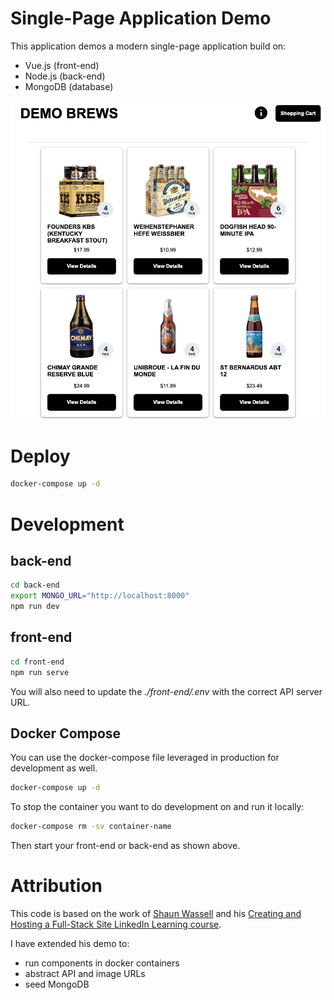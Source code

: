 # Single-Page Application Demo 
This application demos a modern single-page application build on:
- Vue.js (front-end)
- Node.js (back-end)
- MongoDB (database)

![Demo Footwear Site](./demo_brews.png)

# Deploy 
```bash
docker-compose up -d
```

# Development 
## back-end
```bash
cd back-end
export MONGO_URL="http://localhost:8000"
npm run dev
```

## front-end
```bash
cd front-end
npm run serve
```

You will also need to update the *./front-end/.env* with the correct API server URL.

## Docker Compose
You can use the docker-compose file leveraged in production for development as well.
```bash
docker-compose up -d
```

To stop the container you want to do development on and run it locally:
```bash
docker-compose rm -sv container-name
```

Then start your front-end or back-end as shown above. 

# Attribution
This code is based on the work of [Shaun Wassell](https://www.linkedin.com/in/shaun-wassell?trk=lil_course&lipi=urn%3Ali%3Apage%3Ad_learning_content%3BEJRJvvk4SzmhYz%2Bf1ZJBUw%3D%3D&licu=urn%3Ali%3Acontrol%3Ad_learning_content-view_on_linkedin) and his [Creating and Hosting a Full-Stack Site LinkedIn Learning course](https://www.linkedin.com/learning/vue-js-creating-and-hosting-a-full-stack-site/).

I have extended his demo to:
- run components in docker containers
- abstract API and image URLs 
- seed MongoDB 
